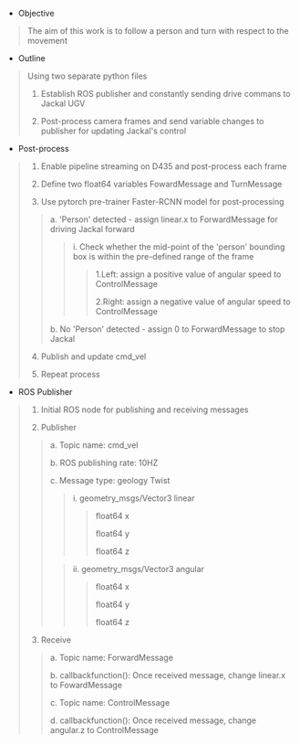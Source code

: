 - Objective

> The aim of this work is to follow a person and turn with respect to the movement

- Outline

> Using two separate python files
>
> 1. Establish ROS publisher and constantly sending drive commans to Jackal UGV
>
> 2. Post-process camera frames and send variable changes to publisher for updating Jackal's control

- Post-process

> 1. Enable pipeline streaming on D435 and post-process each frame
>
> 2. Define two float64 variables FowardMessage and TurnMessage
>
> 3. Use pytorch pre-trainer Faster-RCNN model for post-processing
>> a. 'Person' detected - assign linear.x to ForwardMessage for driving Jackal forward
>>> i. Check whether the mid-point of the 'person' bounding box is within the pre-defined range of the frame
>>>
>>>> 1.Left: assign a positive value of angular speed to ControlMessage
>>>>
>>>> 2.Right: assign a negative value of angular speed to ControlMessage
>>>
>>
>> b. No 'Person' detected - assign 0 to ForwardMessage to stop Jackal
>
> 4. Publish and update cmd_vel 
>
> 5. Repeat process


- ROS Publisher

> 1. Initial ROS node for publishing and receiving messages
>
> 2. Publisher
>> a. Topic name: cmd_vel
>>
>> b. ROS publishing rate: 10HZ
>>
>> c. Message type: geology Twist
>>> i. geometry_msgs/Vector3 linear
>>>> float64 x
>>>>
>>>> float64 y
>>>>
>>>> float64 z
>>>>
>>>  
>>
>>> ii. geometry_msgs/Vector3 angular
>>>> float64 x
>>>> 
>>>> float64 y
>>>>
>>>> float64 z
>>>>
>>>
>>
>
> 3. Receive
>> a. Topic name: ForwardMessage
>>
>> b. callbackfunction(): Once received message, change linear.x to FowardMessage
>>
>> c. Topic name: ControlMessage
>>
>> d. callbackfunction(): Once received message, change angular.z to ControlMessage

